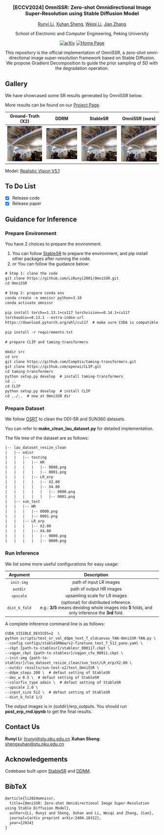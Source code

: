 <div align="center">
<h3>[ECCV2024] OmniSSR: Zero-shot Omnidirectional Image Super-Resolution using Stable Diffusion Model</h3>

[Runyi Li](https://lirunyi2001.github.io), [Xuhan Sheng](https://github.com/llstela/), [Weiqi Li](https://github.com/lwq20020127), [Jian Zhang](https://jianzhang.tech/)

School of Electronic and Computer Engineering, Peking University

[![arXiv](https://img.shields.io/badge/arXiv-2404.10312-b31b1b.svg)](https://arxiv.org/abs/2404.10312)
[![Home Page](https://img.shields.io/badge/Project-<Website>-blue.svg)](https://lirunyi2001.github.io/projects/omnissr)

This repository is the official implementation of OmniSSR, a *zero-shot* omni-directional image super-resolution framework based on Stable Diffusion. We propose Gradient Decomposition to guide the prior sampling of SD with the degradation operation.

</div>

## Gallery

We have showcased some SR results generated by OmniSSR below. 

More results can be found on our [Project Page](https://lirunyi2001.github.io/projects/omnissr).


|               Ground-Truth (X2)               | DDRM | StableSR  |                OmniSSR (ours)                 |
|:---------------------------------------------:|:----------------------------------------------------:|:-------------------------------------------------:|:-------------------------------------------------:|
| <img src="__assets__\comparison\gt_0067_5_00.jpg" width="300"/> |   <img src="__assets__\comparison\ddrm_0067_out_5_00.jpg" width="300"/>    | <img width="300" src="__assets__\comparison\stablesr_0067_5_00.jpg"> | <img width="300" src="__assets__\comparison\ours_0067_5_00.jpg"> |

Model: [Realistic Vision V5.1](https://civitai.com/models/4201/realistic-vision-v20)

## To Do List
- [x] Release code
- [x] Release paper

##  Guidance for Inference

### Prepare Environment
You have 2 choices to prepare the environment.
1. You can follow [StableSR](https://github.com/IceClear/StableSR/) to prepare the environment, and pip install other packages after running the code.
2. or You can follow the guidance below:
```
# Step 1: clone the code
git clone https://github.com/LiRunyi2001/OmniSSR.git
cd OmniSSR

# Step 2: prepare conda env
conda create -n omnissr python=3.10
conda activate omnissr

pip install torch==1.13.1+cu117 torchvision==0.14.1+cu117 torchaudio==0.13.1 --extra-index-url https://download.pytorch.org/whl/cu117  # make sure CUDA is compatible

pip install -r requirements.txt

# prepare CLIP and taming-transformers

mkdir src
cd src
git clone https://github.com/CompVis/taming-transformers.git
git clone https://github.com/openai/CLIP.git
cd taming-transformers
python setup.py develop  # install taming-transformers
cd ..
cd CLIP
python setup.py develop  # install CLIP
cd ../..  # now at OmniSSR dir
```

### Prepare Dataset
We follow [OSRT](https://github.com/Fanghua-Yu/OSRT) to clean the ODI-SR and SUN360 datasets. 

You can refer to **make_clean_lau_dataset.py** for detailed implementation.

The file tree of the dataset are as follows:

```
|-- lau_dataset_resize_clean
|   |-- odisr
|   |   |-- testing
|   |   |   |-- HR
|   |   |   |   |-- 0000.png
|   |   |   |   |-- 0001.png
|   |   |   |-- LR_erp
|   |   |   |   |-- X2.00
|   |   |   |   |-- X4.00
|   |   |   |   |   |-- 0000.png
|   |   |   |   |   |-- 0001.png
|   |-- sun_test
|   |   |-- HR
|   |   |   |-- 0000.png
|   |   |   |-- 0001.png
|   |   |-- LR_erp
|   |   |   |-- X2.00
|   |   |   |-- X4.00
|   |   |   |   |-- 0000.png
|   |   |   |   |-- 0000.png
```

### Run Inference

We list some more useful configurations for easy usage:

|    Argument     |                     Description                     |
|:---------------:|:---------------------------------------------------:|
|   `init-img`  |           path of input LR images                   |
|   `outdir`    |           path of output HR images                  |
|   `upscale`   |           upsamling scale for LR images             |
|  `dist_k_fold`|           (optional) for distributed inference. <br> e.g.: **3/5** means deviding whole images into **5** folds, and only inference the **3rd** fold.             |

A complete inference command line is as follows:
```
CUDA_VISIBLE_DEVICES=2  \
python scripts/test_sr_val_ddpm_text_T_oldcanvas_TAN-OmniSSR-TAN.py \
--config configs/stableSRNew/v2-finetune_text_T_512_pano.yaml \
--ckpt {path-to-stablesr}/stablesr_000117.ckpt \
--vqgan_ckpt {path-to-stablesr}/vqgan_cfw_00011.ckpt \
--init-img {path-to-stablesr}/lau_dataset_resize_clean/sun_test/LR_erp/X2.00 \
--outdir results/sun-test-x2/test_OmniSSR \ 
--ddpm_steps 200 \  # defaut setting of StableSR
--dec_w 0.5 \  # defaut setting of StableSR
--colorfix_type adain \  # defaut setting of StableSR
--upscale 2.0 \
--input_size 512 \  # defaut setting of StableSR
--dist_k_fold 1/2
```

The output images is in {outdir}/erp_outputs.
You should run **post_erp_rnd.ipynb** to get the final results.

## Contact Us
**Runyi Li**: [lirunyi@stu.pku.edu.cn](mailto:lirunyi@stu.pku.edu.cn)
**Xuhan Sheng**: [shengxuhan@stu.pku.edu.cn](mailto:shengxuhan@stu.pku.edu.cn)


## Acknowledgements
Codebase built upon [StableSR](https://github.com/IceClear/StableSR/) and [DDNM](https://github.com/wyhuai/DDNM).

## BibTeX
```
@article{li2024omnissr,
  title={OmniSSR: Zero-shot Omnidirectional Image Super-Resolution using Stable Diffusion Model},
  author={Li, Runyi and Sheng, Xuhan and Li, Weiqi and Zhang, Jian},
  journal={arXiv preprint arXiv:2404.10312},
  year={2024}
}
```